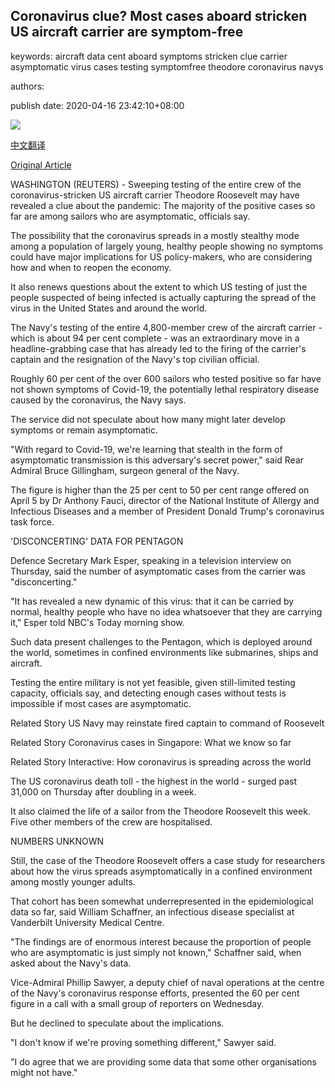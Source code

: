 ## Coronavirus clue? Most cases aboard stricken US aircraft carrier are symptom-free

keywords: aircraft data cent aboard symptoms stricken clue carrier asymptomatic virus cases testing symptomfree theodore coronavirus navys

authors: 

publish date: 2020-04-16 23:42:10+08:00

![](https://www.straitstimes.com/sites/default/files/media-youtube/3pTyV_1XOyg.jpg)

[中文翻译](Coronavirus%20clue%3F%20Most%20cases%20aboard%20stricken%20US%20aircraft%20carrier%20are%20symptom-free_zh.md)

[Original Article](https://www.straitstimes.com/world/united-states/coronavirus-clue-most-cases-aboard-stricken-us-aircraft-carrier-are-symptom-free)

WASHINGTON (REUTERS) - Sweeping testing of the entire crew of the coronavirus-stricken US aircraft carrier Theodore Roosevelt may have revealed a clue about the pandemic: The majority of the positive cases so far are among sailors who are asymptomatic, officials say.

The possibility that the coronavirus spreads in a mostly stealthy mode among a population of largely young, healthy people showing no symptoms could have major implications for US policy-makers, who are considering how and when to reopen the economy.

It also renews questions about the extent to which US testing of just the people suspected of being infected is actually capturing the spread of the virus in the United States and around the world.

The Navy's testing of the entire 4,800-member crew of the aircraft carrier - which is about 94 per cent complete - was an extraordinary move in a headline-grabbing case that has already led to the firing of the carrier's captain and the resignation of the Navy's top civilian official.

Roughly 60 per cent of the over 600 sailors who tested positive so far have not shown symptoms of Covid-19, the potentially lethal respiratory disease caused by the coronavirus, the Navy says.

The service did not speculate about how many might later develop symptoms or remain asymptomatic.

"With regard to Covid-19, we're learning that stealth in the form of asymptomatic transmission is this adversary's secret power," said Rear Admiral Bruce Gillingham, surgeon general of the Navy.

The figure is higher than the 25 per cent to 50 per cent range offered on April 5 by Dr Anthony Fauci, director of the National Institute of Allergy and Infectious Diseases and a member of President Donald Trump's coronavirus task force.

'DISCONCERTING' DATA FOR PENTAGON

Defence Secretary Mark Esper, speaking in a television interview on Thursday, said the number of asymptomatic cases from the carrier was "disconcerting."

"It has revealed a new dynamic of this virus: that it can be carried by normal, healthy people who have no idea whatsoever that they are carrying it," Esper told NBC's Today morning show.

Such data present challenges to the Pentagon, which is deployed around the world, sometimes in confined environments like submarines, ships and aircraft.

Testing the entire military is not yet feasible, given still-limited testing capacity, officials say, and detecting enough cases without tests is impossible if most cases are asymptomatic.

Related Story US Navy may reinstate fired captain to command of Roosevelt

Related Story Coronavirus cases in Singapore: What we know so far

Related Story Interactive: How coronavirus is spreading across the world

The US coronavirus death toll - the highest in the world - surged past 31,000 on Thursday after doubling in a week.

It also claimed the life of a sailor from the Theodore Roosevelt this week. Five other members of the crew are hospitalised.

NUMBERS UNKNOWN

Still, the case of the Theodore Roosevelt offers a case study for researchers about how the virus spreads asymptomatically in a confined environment among mostly younger adults.

That cohort has been somewhat underrepresented in the epidemiological data so far, said William Schaffner, an infectious disease specialist at Vanderbilt University Medical Centre.

"The findings are of enormous interest because the proportion of people who are asymptomatic is just simply not known," Schaffner said, when asked about the Navy's data.

Vice-Admiral Phillip Sawyer, a deputy chief of naval operations at the centre of the Navy's coronavirus response efforts, presented the 60 per cent figure in a call with a small group of reporters on Wednesday.

But he declined to speculate about the implications.

"I don't know if we're proving something different," Sawyer said.

"I do agree that we are providing some data that some other organisations might not have."